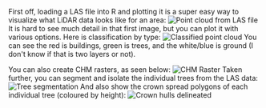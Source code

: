 First off, loading a LAS file into R and plotting it is a super easy way to visualize what LiDAR data looks like for an area:
![Point cloud from LAS file](https://i.imgur.com/73gvnMZ.png)
It is hard to see much detail in that first image, but you can plot it with various options. Here is classification by type:
![Classified point cloud](https://i.imgur.com/lnE9Svh.png)
You can see the red is buildings, green is trees, and the white/blue is ground (I don't know if that is two layers or not).

You can also create CHM rasters, as seen below:
![CHM Raster](https://i.imgur.com/oyxEZT3.png)
Taken further, you can segment and isolate the individual trees from the LAS data:
![Tree segmentation](https://i.imgur.com/hGmVrwC.png)
And also show the crown spread polygons of each individual tree (coloured by height):
![Crown hulls delineated](https://i.imgur.com/dVxvGC5.png)


